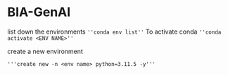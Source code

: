 # BIA-GenAI
list down the environments
`''conda env list''`
To activate conda
`''conda activate <ENV NAME>''`

create a new environment

`'''create new -n <env name> python=3.11.5 -y'''`